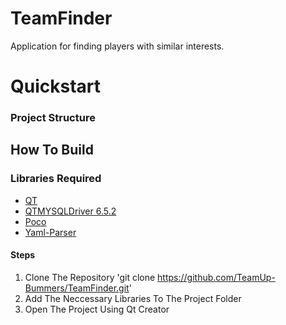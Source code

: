 # TeamFinder

Application for finding players with similar interests.


# Quickstart
### Project Structure





## How To Build 
### Libraries Required
- [QT](https://github.com/qt)<br/>
- [QTMYSQLDriver 6.5.2](https://github.com/thecodemonkey86/qt_mysql_driver)<br/>
- [Poco](https://github.com/pocoproject/poco)<br/>
- [Yaml-Parser](https://github.com/jbeder/yaml-cpp)<br/>
#### Steps
1. Clone The Repository
    'git clone https://github.com/TeamUp-Bummers/TeamFinder.git'
2. Add The Neccessary Libraries To The Project Folder
3. Open The Project Using Qt Creator 

